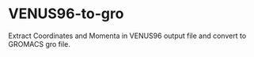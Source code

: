 # VENUS96-to-gro
Extract Coordinates and Momenta in VENUS96 output file and convert to GROMACS gro file.
